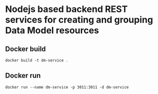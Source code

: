 # Nodejs based backend REST services for creating and grouping Data Model resources


## Docker build
`
docker build -t dm-service .
`


## Docker run
`
docker run --name dm-service -p 3011:3011 -d dm-service 
`
